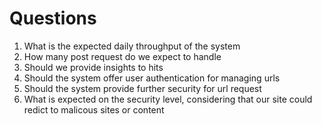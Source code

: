 # Questions

1. What is the expected daily throughput of the system
2. How many post request do we expect to handle
3. Should we provide insights to hits 
4. Should the system offer user authentication for managing urls
5. Should the system provide further security for url request
6. What is expected on the security level, considering that our site could redict to malicous sites or content